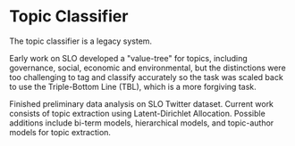 # Topic Classifier

The topic classifier is a legacy system.

Early work on SLO developed a "value-tree" for topics, including governance, 
social, economic and environmental, but the distinctions were too challenging 
to tag and classify accurately so the task was scaled back to use the 
Triple-Bottom Line (TBL), which is a more forgiving task.

Finished preliminary data analysis on SLO Twitter dataset. Current work consists 
of topic extraction using Latent-Dirichlet Allocation. Possible additions 
include bi-term models, hierarchical models, and topic-author models for topic 
extraction.
